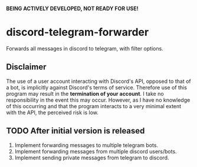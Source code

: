 **BEING ACTIVELY DEVELOPED, NOT READY FOR USE!**

# discord-telegram-forwarder
Forwards all messages in discord to telegram, with filter options.

## Disclaimer

The use of a user account interacting with Discord's API, opposed to that of a bot, is implicitly against Discord's terms of service. Therefore use of this program may result in the **termination of your account**. I take no responsibility in the event this may occur. However, as I have no knowledge of this occurring and that the program interacts to a very minimal extent with the API, the perceived risk is low.

## TODO After initial version is released

1. Implement forwarding messages to multiple telegram bots.
2. Implement forwarding messages from multiple discord users/bots.
3. Implement sending private messages from telegram to discord.